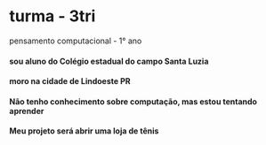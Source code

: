 # turma - 3tri
pensamento computacional - 1° ano 
#### sou aluno do Colégio estadual do campo Santa Luzia
#### moro na cidade de Lindoeste PR
#### Não tenho conhecimento sobre computação, mas estou tentando aprender 
#### Meu projeto será abrir uma loja  de tênis 
